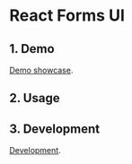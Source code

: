 # React Forms UI

## 1. Demo

[Demo showcase](http://react-forms-ui.s3-website-us-east-1.amazonaws.com/app).

## 2. Usage

## 3. Development

[Development](Development.md).
